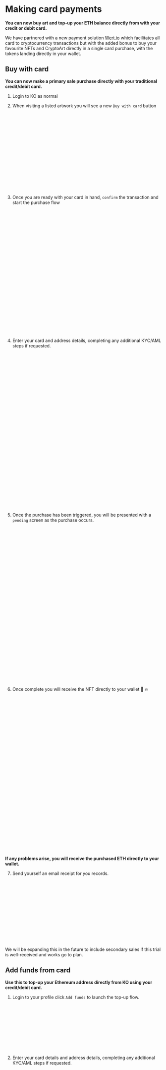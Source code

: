 # Making card payments

**You can now **buy art** and **top-up** your **ETH** balance directly from with your credit or debit card.**

We have partnered with a new payment solution [Wert.io](https://wert.io/) which facilitates all card to cryptocurrency
transactions but with the added bonus to buy your favourite NFTs and CryptoArt directly in a single card purchase, with the
tokens landing directly in your wallet.

## Buy with card

**You can now make a primary sale purchase directly with your traditional credit/debit card.**

1. Login to KO as normal

2. When visiting a listed artwork you will see a new `Buy with card` button

<img :src="$withBase('/credit-card-purchases/buy-with-card.png')" height="250">

3. Once you are ready with your card in hand, `confirm` the transaction and start the purchase flow

<img :src="$withBase('/credit-card-purchases/buy-now-confirmation.png')" height="400">

4. Enter your card and address details, completing any additional KYC/AML steps if requested.

<img :src="$withBase('/credit-card-purchases/enter-card-details.png')" height="500">

5. Once the purchase has been triggered, you will be presented with a `pending` screen as the purchase occurs.

<img :src="$withBase('/credit-card-purchases/buy-now-pending.png')" height="500">

6. Once complete you will receive the NFT directly to your wallet 🤯 🔥

<img :src="$withBase('/credit-card-purchases/buy-now-complete.png')" height="500">

**If any problems arise, you will receive the purchased ETH directly to your wallet.**

7. Send yourself an email receipt for you records.

<img :src="$withBase('/credit-card-purchases/email-receipt.png')" height="200">

We will be expanding this in the future to include secondary sales if this trial is well-received and works go to plan.

## Add funds from card

**Use this to top-up your Ethereum address directly from KO using your credit/debit card.**

1. Login to your profile click `Add funds` to launch the top-up flow.

<img :src="$withBase('/credit-card-purchases/add-funds.png')" height="150">

2. Enter your card details and address details, completing any additional KYC/AML steps if requested.

<img :src="$withBase('/credit-card-purchases/add-funds-wert-modal.png')" height="500">

3. Once your order has been submitted you see a yellow `pending` page

<img :src="$withBase('/credit-card-purchases/add-funds-inflight.png')" height="500">

4. Once complete you will see a green `complete` page.

<img :src="$withBase('/credit-card-purchases/add-funds-complete.png')" height="500">

5. Send your self an email receipt for you records.

<img :src="$withBase('/credit-card-purchases/email-receipt.png')" height="200">

## Troubleshooting

If you are stuck, head over to the [Wert FAQ](https://support.wert.io/en/articles/5061840-faq) to see if there is a
common solution to your problem.

- If you have copied or been presented with a transaction hash then check on [etherscan](https://etherscan.io/) for its
  status
- Check the email address you used for any correspondents
- [Wert](https://wert.io/about-us)
- [Wert Support Homse](https://support.wert.io/en/)
- [Wert FAQ](https://support.wert.io/en/articles/5061840-faq)
- [Supported Countries](https://support.wert.io/en/articles/5194509-supported-countries)
- [Supported US States](https://support.wert.io/en/articles/5194514-supported-us-states)
- [KO Discord Support](https://discord.gg/6SwA2n4)

```
Wert.io website is operated by SHA2 Solutions OU (Reg. code 14952299).

US office

SHA2 Solutions Inc
Address: 251 Little Falls Drive,
Wilmington, Delaware 19808

Phone: +1 662 727 1642
Email: info@wert.io

Estonian office

SHA2 Solutions OÜ
Address: Erika 14, Office 212,
10416, Tallin, Estonia

Phone: +372 60 28560
Email: info@wert.io

For law enforecment agencies: lea@wert.io
```
